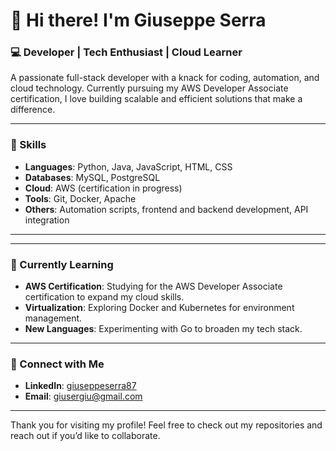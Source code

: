 # 👋 Hi there! I'm Giuseppe Serra

### 💻 Developer | Tech Enthusiast | Cloud Learner
A passionate full-stack developer with a knack for coding, automation, and cloud technology. Currently pursuing my AWS Developer Associate certification, I love building scalable and efficient solutions that make a difference.

---

### 🌟 Skills
- **Languages**: Python, Java, JavaScript, HTML, CSS
- **Databases**: MySQL, PostgreSQL
- **Cloud**: AWS (certification in progress)
- **Tools**: Git, Docker, Apache
- **Others**: Automation scripts, frontend and backend development, API integration

---

<!--### 🧩 Key Projects
Here are a few of my favourite projects:

- [**Project Name 1**](URL): A brief description of what this project does, how it works, and the technologies used.
- [**Project Name 2**](URL): Describe this project and the tech stack, maybe even include a screenshot or example.
- [**Project Name 3**](URL): If you've automated processes or developed an interesting app, this is the place to show it off! -->

---

### 🚀 Currently Learning
- **AWS Certification**: Studying for the AWS Developer Associate certification to expand my cloud skills.
- **Virtualization**: Exploring Docker and Kubernetes for environment management.
- **New Languages**: Experimenting with Go to broaden my tech stack.

---

### 🤝 Connect with Me
- **LinkedIn**: [giuseppeserra87](https://www.linkedin.com/in/giuseppeserra87/)
- **Email**: giusergiu@gmail.com

---

<!-- ### 🎯 A Few Fun Facts
- In my spare time, I enjoy [add hobbies, like hiking, photography, etc.], and I’m always up for learning something new or collaborating on open-source projects! -->

Thank you for visiting my profile! Feel free to check out my repositories and reach out if you’d like to collaborate.
